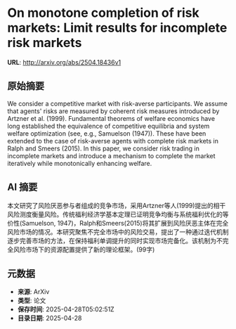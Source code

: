 # On monotone completion of risk markets: Limit results for incomplete risk markets

**URL**: http://arxiv.org/abs/2504.18436v1

## 原始摘要

We consider a competitive market with risk-averse participants. We assume
that agents' risks are measured by coherent risk measures introduced by Artzner
et al. (1999). Fundamental theorems of welfare economics have long established
the equivalence of competitive equilibria and system welfare optimization (see,
e.g., Samuelson (1947)). These have been extended to the case of risk-averse
agents with complete risk markets in Ralph and Smeers (2015). In this paper, we
consider risk trading in incomplete markets and introduce a mechanism to
complete the market iteratively while monotonically enhancing welfare.


## AI 摘要

本文研究了风险厌恶参与者组成的竞争市场，采用Artzner等人(1999)提出的相干风险测度衡量风险。传统福利经济学基本定理已证明竞争均衡与系统福利优化的等价性(Samuelson, 1947)，Ralph和Smeers(2015)将其扩展到风险厌恶主体在完全风险市场的情况。本研究聚焦不完全市场中的风险交易，提出了一种通过迭代机制逐步完善市场的方法，在保持福利单调提升的同时实现市场完备化。该机制为不完全风险市场下的资源配置提供了新的理论框架。(99字)

## 元数据

- **来源**: ArXiv
- **类型**: 论文
- **保存时间**: 2025-04-28T05:02:51Z
- **目录日期**: 2025-04-28
